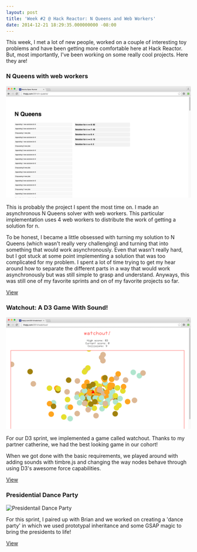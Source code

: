 ```yaml
---
layout: post
title: 'Week #2 @ Hack Reactor: N Queens and Web Workers'
date: 2014-12-21 18:29:35.000000000 -08:00
---
```

This week, I met a lot of new people, worked on a couple of interesting toy problems and have been getting more comfortable here at Hack Reactor. But, most importantly, I've been working on some really cool projects. Here they are!

### N Queens with web workers

![N Queens With Web Workers](/assets/images/2014/12/NQueens.png)

This is probably the project I spent the most time on. I made an asynchronous N Queens solver with web workers. This particular implementation uses 4 web workers to distribute the work of getting a solution for n.

To be honest, I became a little obsessed with turning my solution to N Queens (which wasn't really very challenging) and turning that into something that would work asynchronously. Even that wasn't really hard, but I got stuck at some point implementing a solution that was too complicated for my problem. I spent a lot of time trying to get my hear around how to separate the different parts in a way that would work asynchronously but was still simple to grasp and understand. Anyways, this was still one of my favorite sprints and on of my favorite projects so far.

[View](http://thejsj.com/2014/n-queens/)

### Watchout: A D3 Game With Sound!
![Watchout: A D3 Game](/assets/images/2014/12/Watchout-2.png)

For our D3 sprint, we implemented a game called watchout. Thanks to my partner catherine, we had the best looking game in our cohort!

When we got done with the basic requirements, we played around with adding sounds with timbre.js and changing the way nodes behave through using D3's awesome force capabilities.

[View](http://thejsj.com/2014/watchout/)

### Presidential Dance Party

![Presidentail Dance Party](/assets/images/2014/12/Presidential-Dance-Party.png)

For this sprint, I paired up with Brian and we worked on creating a 'dance party' in which we used prototypal inheritance and some GSAP magic to bring the presidents to life!

[View](http://thejsj.com/2014/presidential-dance-party/#)
